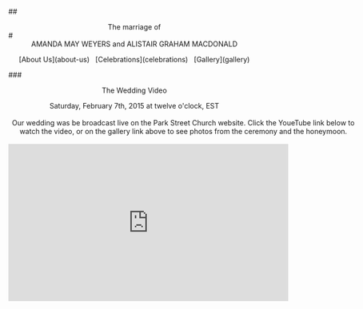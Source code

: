 ##<center>The marriage of</center>
#<center>AMANDA MAY WEYERS <span>and</span> ALISTAIR GRAHAM MACDONALD</center>

<center>[About Us](about-us) &nbsp; [Celebrations](celebrations) &nbsp; [Gallery](gallery)</center>

###<center>The Wedding Video</center>

<center class="attention">
Saturday, February 7th, 2015
at twelve o'clock, EST  
</center><br>

<center style="width:700px;margin:0 auto">Our wedding was be broadcast live on the Park Street Church website. Click the YoueTube link below to watch the video, or on the gallery link above to see photos from the ceremony and the honeymoon.</center>
<br>
<center><iframe width="560" height="315" src="https://www.youtube.com/embed/N8ksu0aw0F8" frameborder="0" allowfullscreen></iframe></center>
<br>

<script src="analytics.js"></script>